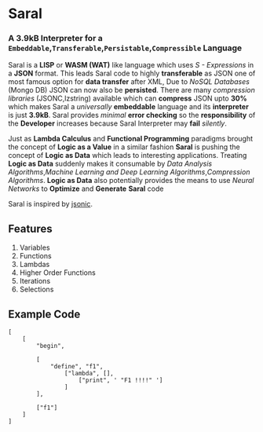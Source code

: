 # Saral
### A 3.9kB Interpreter for a `Embeddable`,`Transferable`,`Persistable`,`Compressible` Language
Saral is a **LISP** or **WASM (WAT)** like language which uses *S - Expressions* in a **JSON** format. This leads Saral code to highly **transferable** as JSON one of most famous option for **data transfer** after XML, Due to *NoSQL Databases* (Mongo DB) JSON can now also be **persisted**. There are many *compression libraries* (JSONC,lzstring) available which can **compress** JSON upto **30%** which makes Saral a *universally* **embeddable** language and its **interpreter** is just **3.9kB**. Saral provides *minimal* **error checking** so the **responsibility** of the **Developer** increases because Saral Interpreter may **fail** *silently*.

Just as **Lambda Calculus** and **Functional Programming** paradigms brought the concept of **Logic as a Value** in a similar fashion **Saral** is pushing the concept of **Logic as Data** which leads to interesting applications. Treating **Logic as Data** suddenly makes it consumable by *Data Analysis Algorithms*,*Machine Learning and Deep Learning Algorithms*,*Compression Algorithms*. **Logic as Data** also potentially provides the means to use *Neural Networks* to **Optimize** and **Generate** **Saral** code

Saral is inspired by [jsonic](https://github.com/zaach/jsonic).

## Features
1. Variables
2. Functions
3. Lambdas
4. Higher Order Functions
5. Iterations
6. Selections

## Example Code
```
[
    [
        "begin", 
        
        [
            "define", "f1", 
                ["lambda", [],
                    ["print", ' "F1 !!!!" ']
                ]
        ], 
        
        ["f1"]
    ]
]
```
